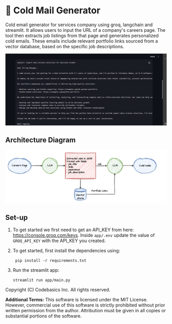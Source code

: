 # 📧 Cold Mail Generator
Cold email generator for services company using groq, langchain and streamlit. It allows users to input the URL of a company's careers page. The tool then extracts job listings from that page and generates personalized cold emails. These emails include relevant portfolio links sourced from a vector database, based on the specific job descriptions. 


![img1.png](imgs/img1.png)

## Architecture Diagram
![img1.png](imgs/architecture.png)

## Set-up
1. To get started we first need to get an API_KEY from here: https://console.groq.com/keys. Inside `app/.env` update the value of `GROQ_API_KEY` with the API_KEY you created. 


2. To get started, first install the dependencies using:
    ```commandline
     pip install -r requirements.txt
    ```
   
3. Run the streamlit app:
   ```commandline
   streamlit run app/main.py
   ```
   

Copyright (C) Codebasics Inc. All rights reserved.

**Additional Terms:**
This software is licensed under the MIT License. However, commercial use of this software is strictly prohibited without prior written permission from the author. Attribution must be given in all copies or substantial portions of the software.
